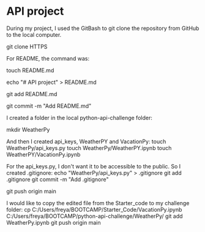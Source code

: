 # API project
During my project, I used the GitBash to git clone the repository from GitHub to the local computer.
 
  git clone HTTPS

For README, the command was:

  touch README.md
  
  echo "# API project" > README.md
  
  git add README.md
  
  git commit -m "Add README.md"

I created a folder in the local python-api-challenge folder:
 
  mkdir WeatherPy

And then I created api_keys, WeatherPY and VacationPy:
  touch WeatherPy/api_keys.py
  touch WeatherPy/WeatherPY.ipynb
  touch WeatherPY/VacationPy.ipynb

For the api_keys.py, I don't want it to be accessible to the public. So I created .gitignore:
  echo "WeatherPy/api_keys.py" > .gitignore
  git add .gitignore
  git commit -m "Add .gitignore"

  git push origin main

I would like to copy the edited file from the Starter_code to my challenge folder:
  cp C:/Users/freya/BOOTCAMP/Starter_Code/VacationPy.ipynb C:/Users/freya/BOOTCAMP/python-api-challenge/WeatherPy/
  git add WeatherPy.ipynb
  git push origin main

  
